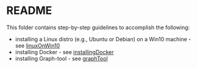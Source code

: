 README
======

This folder contains step-by-step guidelines to accomplish the following:

+ installing a Linux distro (e.g., Ubuntu or Debian) on a Win10 machine - see
 [linuxOnWin10](linuxOnWin10/README.md)
+ installing Docker - see [installingDocker](installingDocker/README.md)
+ installing Graph-tool - see [graphTool](graphTool/README.md)
